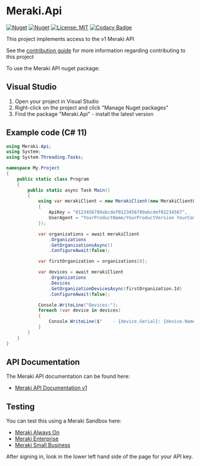 # Meraki.Api

[![Nuget](https://img.shields.io/nuget/v/Meraki.Api)](https://www.nuget.org/packages/Meraki.Api/)
[![Nuget](https://img.shields.io/nuget/dt/Meraki.Api)](https://www.nuget.org/packages/Meraki.Api/)
[![License: MIT](https://img.shields.io/badge/License-MIT-yellow.svg)](https://opensource.org/licenses/MIT)
[![Codacy Badge](https://app.codacy.com/project/badge/Grade/d52eda04578e471e90b8495c40bdcb9d)](https://www.codacy.com/gh/panoramicdata/Meraki.Api/dashboard?utm_source=github.com&amp;utm_medium=referral&amp;utm_content=panoramicdata/Meraki.Api&amp;utm_campaign=Badge_Grade)

This project implements access to the v1 Meraki API

See the [contribution guide](CONTRIBUTING.md) for more information regarding contributing to this project

To use the Meraki API nuget package:

## Visual Studio
1. Open your project in Visual Studio
1. Right-click on the project and click "Manage Nuget packages"
1. Find the package "Meraki.Api" - install the latest version

## Example code (C# 11)

``` C#
using Meraki.Api;
using System;
using System.Threading.Tasks;

namespace My.Project
{
	public static class Program
	{
		public static async Task Main()
		{
			using var merakiClient = new MerakiClient(new MerakiClientOptions
			{
				ApiKey = "0123456789abcdef0123456789abcdef01234567",
				UserAgent = "YourProductName/YourProductVersion YourComment"
			});

			var organizations = await merakiClient
				.Organizations
				.GetOrganizationsAsync()
				.ConfigureAwait(false);

			var firstOrganization = organizations[0];

			var devices = await merakiClient
				.Organizations
				.Devices
				.GetOrganizationDevicesAsync(firstOrganization.Id)
				.ConfigureAwait(false);

			Console.WriteLine("Devices:");
			foreach (var device in devices)
			{
				Console.WriteLine($"    - {device.Serial}: {device.Name}");
			}
		}
	}
}
```

## API Documentation

The Meraki API documentation can be found here:
- [Meraki API Documentation v1](https://developer.cisco.com/meraki/api-v1/)

## Testing

You can test this using a Meraki Sandbox here:
- [Meraki Always On](https://devnetsandbox.cisco.com/RM/Diagram/Index/a9487767-deef-4855-b3e3-880e7f39eadc?diagramType=Topology)
- [Meraki Enterprise](https://devnetsandbox.cisco.com/RM/Diagram/Index/e7b3932b-0d47-408e-946e-c23a0c031bda?diagramType=Topology)
- [Meraki Small Business](https://devnetsandbox.cisco.com/RM/Diagram/Index/aa48e6e2-3e59-4b87-bfe5-7833c45f8db8?diagramType=Topology)

After signing in, look in the lower left hand side of the page for your API key.
